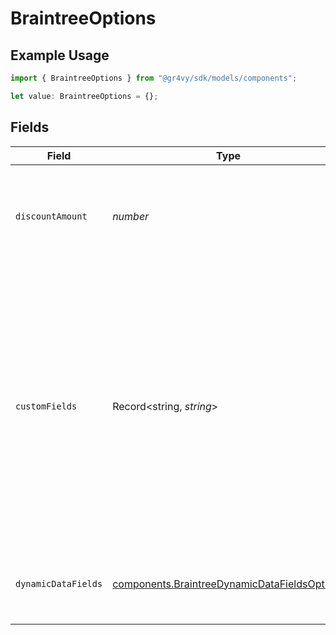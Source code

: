 # BraintreeOptions

## Example Usage

```typescript
import { BraintreeOptions } from "@gr4vy/sdk/models/components";

let value: BraintreeOptions = {};
```

## Fields

| Field                                                                                                                                                                                                              | Type                                                                                                                                                                                                               | Required                                                                                                                                                                                                           | Description                                                                                                                                                                                                        | Example                                                                                                                                                                                                            |
| ------------------------------------------------------------------------------------------------------------------------------------------------------------------------------------------------------------------ | ------------------------------------------------------------------------------------------------------------------------------------------------------------------------------------------------------------------ | ------------------------------------------------------------------------------------------------------------------------------------------------------------------------------------------------------------------ | ------------------------------------------------------------------------------------------------------------------------------------------------------------------------------------------------------------------ | ------------------------------------------------------------------------------------------------------------------------------------------------------------------------------------------------------------------ |
| `discountAmount`                                                                                                                                                                                                   | *number*                                                                                                                                                                                                           | :heavy_minus_sign:                                                                                                                                                                                                 | Passes a discount amount to be applied to the transaction when using Braintree.                                                                                                                                    | 1000                                                                                                                                                                                                               |
| `customFields`                                                                                                                                                                                                     | Record<string, *string*>                                                                                                                                                                                           | :heavy_minus_sign:                                                                                                                                                                                                 | Passes `customFields` to the Braintree API when creating a new payment. Custom fields allow you to customize your checkout experience by collecting specific information about your customers and their purchases. | {<br/>"checkout": "primary"<br/>}                                                                                                                                                                                  |
| `dynamicDataFields`                                                                                                                                                                                                | [components.BraintreeDynamicDataFieldsOptions](../../models/components/braintreedynamicdatafieldsoptions.md)                                                                                                       | :heavy_minus_sign:                                                                                                                                                                                                 | Additional dynamic fields to pass to the Braintree API                                                                                                                                                             |                                                                                                                                                                                                                    |